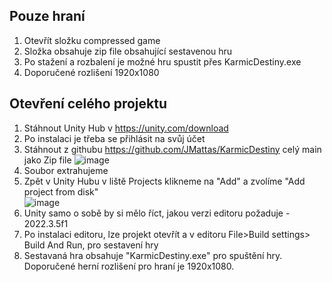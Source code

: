 ## Pouze hraní
1. Otevřít složku compressed game
2. Složka obsahuje zip file obsahující sestavenou hru
3. Po stažení a rozbalení je možné hru spustit přes KarmicDestiny.exe
4. Doporučené rozlišení 1920x1080

## Otevření celého projektu
1. Stáhnout Unity Hub v https://unity.com/download 
2. Po instalaci je třeba se přihlásit na svůj účet
3. Stáhnout z githubu https://github.com/JMattas/KarmicDestiny celý main jako Zip file
![image](https://github.com/JMattas/KarmicDestiny/assets/113183750/f27ce4f0-3e5c-419d-bbc4-3a09263c01cf)
4. Soubor extrahujeme
5. Zpět v Unity Hubu v liště Projects klikneme na "Add" a zvolíme "Add project from disk"\
 ![image](https://github.com/JMattas/KarmicDestiny/assets/113183750/ddd3a08b-d1a5-4fee-bb25-50739b4ed99c)
6. Unity samo o sobě by si mělo říct, jakou verzi editoru požaduje -  2022.3.5f1
7. Po instalaci editoru, lze projekt otevřít a v editoru File>Build settings> Build And Run, pro sestavení hry
8. Sestavaná hra obsahuje "KarmicDestiny.exe" pro spuštění hry. Doporučené herní rozlišení pro hraní je 1920x1080.

